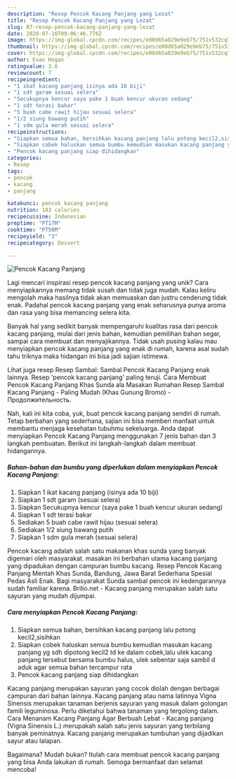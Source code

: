 ```yaml
---
description: "Resep Pencok Kacang Panjang yang Lezat"
title: "Resep Pencok Kacang Panjang yang Lezat"
slug: 87-resep-pencok-kacang-panjang-yang-lezat
date: 2020-07-16T09:06:46.776Z
image: https://img-global.cpcdn.com/recipes/e00d65a029e9eb75/751x532cq70/pencok-kacang-panjang-foto-resep-utama.jpg
thumbnail: https://img-global.cpcdn.com/recipes/e00d65a029e9eb75/751x532cq70/pencok-kacang-panjang-foto-resep-utama.jpg
cover: https://img-global.cpcdn.com/recipes/e00d65a029e9eb75/751x532cq70/pencok-kacang-panjang-foto-resep-utama.jpg
author: Evan Hogan
ratingvalue: 3.6
reviewcount: 7
recipeingredient:
- "1 ikat kacang panjang isinya ada 10 biji"
- "1 sdt garam sesuai selera"
- "Secukupnya kencur saya pake 1 buah kencur ukuran sedang"
- "1 sdt terasi bakar"
- "5 buah cabe rawit hijau sesuai selera"
- "1/2 siung bawang putih"
- "1 sdm gula merah sesuai selera"
recipeinstructions:
- "Siapkan semua bahan, bersihkan kacang panjang lalu potong kecil2,sisihkan"
- "Siapkan cobek haluskan semua bumbu kemudian masukan kacang panjang yg sdh dipotong kecil2 td ke dalam cobek,lalu ulek kacang panjang tersebut bersama bumbu halus, ulek sebentar saja sambil d aduk agar semua bahan tercampur rata"
- "Pencok kacang panjang siap dihidangkan"
categories:
- Resep
tags:
- pencok
- kacang
- panjang

katakunci: pencok kacang panjang 
nutrition: 183 calories
recipecuisine: Indonesian
preptime: "PT17M"
cooktime: "PT50M"
recipeyield: "3"
recipecategory: Dessert

---
```



![Pencok Kacang Panjang](https://img-global.cpcdn.com/recipes/e00d65a029e9eb75/751x532cq70/pencok-kacang-panjang-foto-resep-utama.jpg)

Lagi mencari inspirasi resep pencok kacang panjang yang unik? Cara menyiapkannya memang tidak susah dan tidak juga mudah. Kalau keliru mengolah maka hasilnya tidak akan memuaskan dan justru cenderung tidak enak. Padahal pencok kacang panjang yang enak seharusnya punya aroma dan rasa yang bisa memancing selera kita.

Banyak hal yang sedikit banyak mempengaruhi kualitas rasa dari pencok kacang panjang, mulai dari jenis bahan, kemudian pemilihan bahan segar, sampai cara membuat dan menyajikannya. Tidak usah pusing kalau mau menyiapkan pencok kacang panjang yang enak di rumah, karena asal sudah tahu triknya maka hidangan ini bisa jadi sajian istimewa.

Lihat juga resep Resep Sambal: Sambal Pencok Kacang Panjang enak lainnya. Resep &#39;pencok kacang panjang&#39; paling teruji. Cara Membuat Pencok Kacang Panjang Khas Sunda ala Masakan Rumahan Resep Sambal Kacang Panjang - Paling Mudah (Khas Gunung Bromo) - Продолжительность.


Nah, kali ini kita coba, yuk, buat pencok kacang panjang sendiri di rumah. Tetap berbahan yang sederhana, sajian ini bisa memberi manfaat untuk membantu menjaga kesehatan tubuhmu sekeluarga. Anda dapat menyiapkan Pencok Kacang Panjang menggunakan 7 jenis bahan dan 3 langkah pembuatan. Berikut ini langkah-langkah dalam membuat hidangannya.

<!--inarticleads1-->

##### Bahan-bahan dan bumbu yang diperlukan dalam menyiapkan Pencok Kacang Panjang:

1. Siapkan 1 ikat kacang panjang (isinya ada 10 biji)
1. Siapkan 1 sdt garam (sesuai selera)
1. Siapkan Secukupnya kencur (saya pake 1 buah kencur ukuran sedang)
1. Siapkan 1 sdt terasi bakar
1. Sediakan 5 buah cabe rawit hijau (sesuai selera)
1. Sediakan 1/2 siung bawang putih
1. Siapkan 1 sdm gula merah (sesuai selera)


Pencok kacang adalah salah satu makanan khas sunda yang banyak digemari oleh masyarakat. masakan ini berbahan utama kacang panjang yang dipadukan dengan campuran bumbu kacang. Resep Pencok Kacang Panjang Mentah Khas Sunda, Bandung, Jawa Barat Sederhana Spesial Pedas Asli Enak. Bagi masyarakat Sunda sambal pencok ini kedengarannya sudah familiar karena. Brilio.net - Kacang panjang merupakan salah satu sayuran yang mudah dijumpai. 

<!--inarticleads2-->

##### Cara menyiapkan Pencok Kacang Panjang:

1. Siapkan semua bahan, bersihkan kacang panjang lalu potong kecil2,sisihkan
1. Siapkan cobek haluskan semua bumbu kemudian masukan kacang panjang yg sdh dipotong kecil2 td ke dalam cobek,lalu ulek kacang panjang tersebut bersama bumbu halus, ulek sebentar saja sambil d aduk agar semua bahan tercampur rata
1. Pencok kacang panjang siap dihidangkan


Kacang panjang merupakan sayuran yang cocok diolah dengan berbagai campuran dari bahan lainnya. Kacang panjang atau nama latinnya Vigna Sinensis merupakan tanaman berjenis sayuran yang masuk dalam golongan famili leguminosa. Perlu diketahui bahwa tanaman yang tergolong dalam. Cara Menanam Kacang Panjang Agar Berbuah Lebat - Kacang panjang (Vigna Sinensis L.) merupakah salah satu jenis sayuran yang terbilang banyak peminatnya. Kacang panjang merupakan tumbuhan yang dijadikan sayur atau lalapan. 

Bagaimana? Mudah bukan? Itulah cara membuat pencok kacang panjang yang bisa Anda lakukan di rumah. Semoga bermanfaat dan selamat mencoba!

